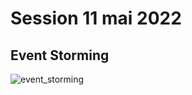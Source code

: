 # Session 11 mai 2022


## Event Storming

![event_storming](https://user-images.githubusercontent.com/14818169/194502156-9c6babb9-5efc-4971-9ff8-4e82a6dc4b67.jpg)
